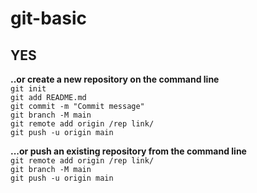 # git-basic
## YES

**..or create a new repository on the command line**<br />
``git init``<br />
``git add README.md``<br />
``git commit -m "Commit message"``<br />
``git branch -M main``<br />
``git remote add origin /rep link/``<br />
``git push -u origin main``<br />


**...or push an existing repository from the command line**<br />
``git remote add origin /rep link/``<br />
``git branch -M main``<br />
``git push -u origin main``<br />